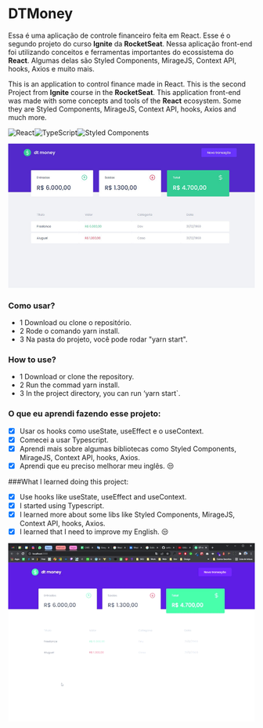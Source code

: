 # DTMoney

Essa é uma aplicação de controle financeiro feita em React. Esse é o segundo projeto do curso  **Ignite** da  **RocketSeat**. Nessa aplicação front-end foi utilizando conceitos e ferramentas importantes do ecossistema do **React**. Algumas delas são Styled Components, MirageJS, Context API, hooks, Axios e muito mais.

This is an application to control finance made in React. This is the second Project from **Ignite** course in the **RocketSeat**. This application front-end was made with some concepts and tools of the **React** ecosystem. Some they are Styled Components, MirageJS, Context API, hooks, Axios and much more.

![React](https://img.shields.io/badge/react-%2320232a.svg?style=for-the-badge&logo=react&logoColor=%2361DAFB)![TypeScript](https://img.shields.io/badge/typescript-%23007ACC.svg?style=for-the-badge&logo=typescript&logoColor=white)![Styled Components](https://img.shields.io/badge/styled--components-DB7093?style=for-the-badge&logo=styled-components&logoColor=white)


![The app ](https://github.com/carlosnani/dtmoney/blob/master/images/DTMoney.jpg?raw=true)

### Como usar?
- 1 Download ou clone o repositório.
- 2 Rode o comando yarn install.
- 3 Na pasta do projeto, você pode rodar "yarn start".

### How to use?
- 1 Download or clone the repository.
- 2 Run the commad yarn install.
- 3 In the project directory, you can run ‘yarn start`.

### O que eu aprendi fazendo esse projeto:
- [x] Usar os hooks como useState, useEffect e o useContext.
- [x] Comecei a usar Typescript.
- [x] Aprendi mais sobre algumas bibliotecas como Styled Components, MirageJS, Context API, hooks, Axios.
- [x] Aprendi que eu preciso melhorar meu inglês. :unamused:

###What I learned doing this project:
- [x] Use hooks like useState, useEffect and useContext.
- [x] I started using Typescript.
- [x] I learned more about some libs like Styled Components, MirageJS, Context API, hooks, Axios.
- [x] I learned that I need to improve my English. :unamused:

![App in Action](https://github.com/carlosnani/dtmoney/blob/master/images/DT-money%20-%20React%20App.gif?raw=true)



